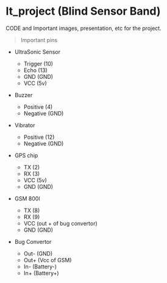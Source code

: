 # It_project (Blind Sensor Band)

CODE and Important images, presentation, etc for the project.

>Important pins

- UltraSonic Sensor
	- Trigger (10) 
	- Echo (13)
	- GND (GND)
	- VCC (5v)

- Buzzer
	- Positive (4)
	- Negative (GND)

- Vibrator
	- Positive (12)
	- Negative (GND)

- GPS chip
	- TX (2)
	- RX (3)
	- VCC (5v)
	- GND (GND)

- GSM 800l
	- TX (8)
	- RX (9)
	- VCC (out + of bug convertor)
	- GND (GND)

- Bug Convertor
	- Out- (GND)
	- Out+ (Vcc of GSM)
	- In- (Battery-)
	- In+ (Battery+)